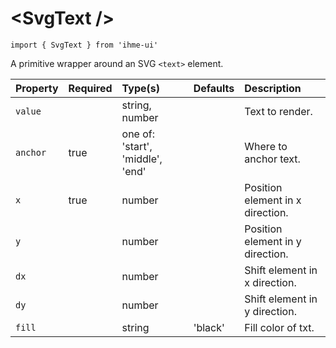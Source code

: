 \<SvgText />
=====================

`import { SvgText } from 'ihme-ui'`

 A primitive wrapper around an SVG `<text>` element.


Property | Required | Type(s) | Defaults | Description
:---    |:---      |:---     |:---      |:---       
`value` |  | string, number |  | Text to render.
`anchor` | true | one of: 'start', 'middle', 'end' |  | Where to anchor text.
`x` | true | number |  | Position element in x direction.
`y` |  | number |  | Position element in y direction.
`dx` |  | number |  | Shift element in x direction.
`dy` |  | number |  | Shift element in y direction.
`fill` |  | string | 'black' | Fill color of txt.
